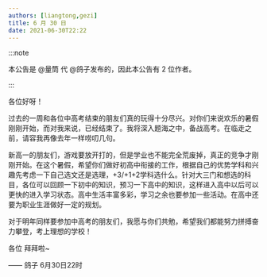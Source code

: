 ```yaml
---
authors: [liangtong,gezi]
title: 6 月 30 日
date: 2021-06-30T22:22
---
```


:::note

本公告是 @量筒 代 @鸽子发布的，因此本公告有 2 位作者。

:::

各位好呀！

过去的一周和各位中高考结束的朋友们真的玩得十分尽兴。对你们来说欢乐的暑假刚刚开始，而对我来说，已经结束了。我将深入题海之中，备战高考。在临走之前，请容我再像去年一样唠叨几句。

新高一的朋友们，游戏要放开打的，但是学业也不能完全荒废掉，真正的竞争才刚刚开始。在这个暑假，希望你们做好初高中衔接的工作，根据自己的优势学科和兴趣先考虑一下自己选文还是选理，+3/+1+2学科选什么。针对大三门和想选的科目，各位可以回顾一下初中的知识，预习一下高中的知识，这样进入高中以后可以更快的进入学习状态。高中生活丰富多彩，学习之余也要参加一些活动。在高中还要为职业生涯做好一定的规划。

对于明年同样要参加中高考的朋友们，我愿与你们共勉，希望我们都能努力拼搏奋力攀登，考上理想的学校！

各位 拜拜啦~

—— 鸽子 6月30日22时
